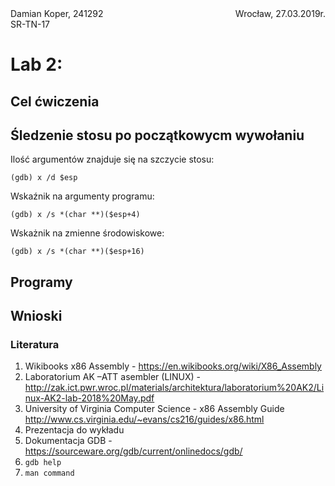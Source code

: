 <div style="display:flex;justify-content:space-between"><span>Damian Koper, 241292<br>SR-TN-17</span> Wrocław, 27.03.2019r. </div>

# Lab 2: 

## Cel ćwiczenia

## Śledzenie stosu po początkowycm wywołaniu
Ilość argumentów znajduje się na szczycie stosu:
```
(gdb) x /d $esp
```
Wskaźnik na argumenty programu:
```
(gdb) x /s *(char **)($esp+4)
```
Wskażnik na zmienne środowiskowe:
```
(gdb) x /s *(char **)($esp+16)
```


## Programy

## Wnioski

### Literatura
1. Wikibooks x86 Assembly - https://en.wikibooks.org/wiki/X86_Assembly
2. Laboratorium AK –ATT asembler (LINUX) - http://zak.ict.pwr.wroc.pl/materials/architektura/laboratorium%20AK2/Linux-AK2-lab-2018%20May.pdf
3. University of Virginia Computer Science - x86 Assembly Guide
http://www.cs.virginia.edu/~evans/cs216/guides/x86.html
4. Prezentacja do wykładu
5. Dokumentacja GDB - https://sourceware.org/gdb/current/onlinedocs/gdb/
6. `gdb help`
7. `man command`